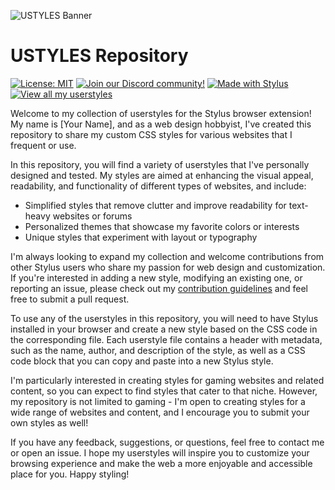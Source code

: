 ![USTYLES Banner](https://user-images.githubusercontent.com/114904150/223092260-bb0e7793-c852-477b-9667-d0dfb9e3c9e6.png)
# USTYLES Repository

[![License: MIT](https://img.shields.io/badge/License-MIT-blue.svg?style=for-the-badge)](https://opensource.org/licenses/MIT) [![Join our Discord community!](https://img.shields.io/discord/1079706024006668308?color=5865F2&label=Discord&logo=discord&logoColor=ffffff&labelColor=2C2F33&style=for-the-badge)](https://discord.gg/T8AyCMVePv) [![Made with Stylus](https://img.shields.io/badge/Made%20with-Stylus-1473b9?style=for-the-badge&logo=stylus)](https://github.com/openstyles/stylus) [![View all my userstyles](https://img.shields.io/badge/View%20all%20my%20userstyles-Check%20them%20out-brightgreen.svg?style=for-the-badge&logo=file:///C:/Users/joelm/Downloads/images/stylus128.png&logoColor=white)](https://github.com/your-username?tab=repositories&q=&type=&language=stylus)





Welcome to my collection of userstyles for the Stylus browser extension! My name is [Your Name], and as a web design hobbyist, I've created this repository to share my custom CSS styles for various websites that I frequent or use.

In this repository, you will find a variety of userstyles that I've personally designed and tested. My styles are aimed at enhancing the visual appeal, readability, and functionality of different types of websites, and include:

- Simplified styles that remove clutter and improve readability for text-heavy websites or forums
- Personalized themes that showcase my favorite colors or interests
- Unique styles that experiment with layout or typography

I'm always looking to expand my collection and welcome contributions from other Stylus users who share my passion for web design and customization. If you're interested in adding a new style, modifying an existing one, or reporting an issue, please check out my [contribution guidelines](CONTRIBUTING.md) and feel free to submit a pull request.

To use any of the userstyles in this repository, you will need to have Stylus installed in your browser and create a new style based on the CSS code in the corresponding file. Each userstyle file contains a header with metadata, such as the name, author, and description of the style, as well as a CSS code block that you can copy and paste into a new Stylus style.

I'm particularly interested in creating styles for gaming websites and related content, so you can expect to find styles that cater to that niche. However, my repository is not limited to gaming - I'm open to creating styles for a wide range of websites and content, and I encourage you to submit your own styles as well!

If you have any feedback, suggestions, or questions, feel free to contact me or open an issue. I hope my userstyles will inspire you to customize your browsing experience and make the web a more enjoyable and accessible place for you. Happy styling!
